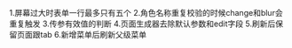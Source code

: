1.屏幕过大时表单一行最多只有五个
2.角色名称重复校验的时候change和blur会重复触发
3.传参有效值的判断
4.页面生成器去除默认参数和edit字段
5.刷新后保留页面跟tab
6.新增菜单后刷新父级菜单